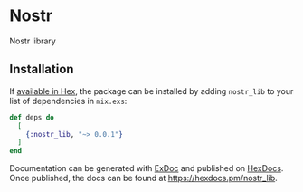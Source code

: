 # Nostr

Nostr library

## Installation

If [available in Hex](https://hex.pm/docs/publish), the package can be installed
by adding `nostr_lib` to your list of dependencies in `mix.exs`:

```elixir
def deps do
  [
    {:nostr_lib, "~> 0.0.1"}
  ]
end
```

Documentation can be generated with [ExDoc](https://github.com/elixir-lang/ex_doc)
and published on [HexDocs](https://hexdocs.pm). Once published, the docs can
be found at <https://hexdocs.pm/nostr_lib>.
